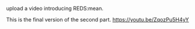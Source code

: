 upload a video introducing REDS:mean.

This is the final version of the second part. https://youtu.be/ZqozPu5H4yY
